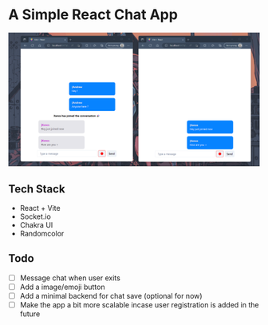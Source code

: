 # A Simple React Chat App

!["Chat Page"](./assests/chatpage.png)

## Tech Stack
- React + Vite
- Socket.io
- Chakra UI
- Randomcolor

## Todo 
- [ ] Message chat when user exits
- [ ] Add a image/emoji button
- [ ] Add a minimal backend for chat save (optional for now)
- [ ] Make the app a bit more scalable incase user registration is added in the future